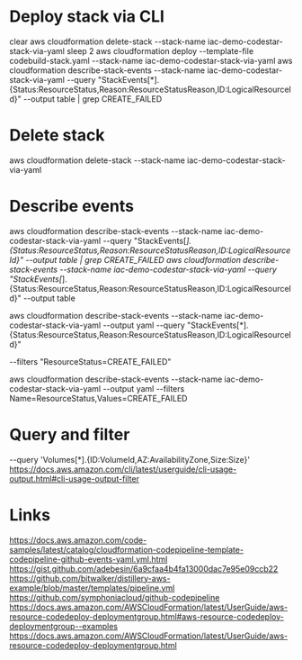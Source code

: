 # Deploy stack via CLI
clear
aws cloudformation delete-stack --stack-name iac-demo-codestar-stack-via-yaml
sleep 2
aws cloudformation deploy --template-file codebuild-stack.yaml --stack-name iac-demo-codestar-stack-via-yaml
aws cloudformation describe-stack-events --stack-name iac-demo-codestar-stack-via-yaml --query "StackEvents[*].{Status:ResourceStatus,Reason:ResourceStatusReason,ID:LogicalResourceId}" --output table | grep CREATE_FAILED

# Delete stack
aws cloudformation delete-stack --stack-name iac-demo-codestar-stack-via-yaml

# Describe events
aws cloudformation describe-stack-events --stack-name iac-demo-codestar-stack-via-yaml --query "StackEvents[*].{Status:ResourceStatus,Reason:ResourceStatusReason,ID:LogicalResourceId}" --output table | grep CREATE_FAILED
aws cloudformation describe-stack-events --stack-name iac-demo-codestar-stack-via-yaml --query "StackEvents[*].{Status:ResourceStatus,Reason:ResourceStatusReason,ID:LogicalResourceId}" --output table

aws cloudformation describe-stack-events --stack-name iac-demo-codestar-stack-via-yaml --output yaml --query "StackEvents[*].{Status:ResourceStatus,Reason:ResourceStatusReason,ID:LogicalResourceId}"

--filters "ResourceStatus=CREATE_FAILED"

aws cloudformation describe-stack-events --stack-name iac-demo-codestar-stack-via-yaml --output yaml --filters Name=ResourceStatus,Values=CREATE_FAILED

# Query and filter
--query 'Volumes[*].{ID:VolumeId,AZ:AvailabilityZone,Size:Size}'
https://docs.aws.amazon.com/cli/latest/userguide/cli-usage-output.html#cli-usage-output-filter

# Links
https://docs.aws.amazon.com/code-samples/latest/catalog/cloudformation-codepipeline-template-codepipeline-github-events-yaml.yml.html
https://gist.github.com/adebesin/6a9cfaa4b4fa13000dac7e95e09ccb22
https://github.com/bitwalker/distillery-aws-example/blob/master/templates/pipeline.yml
https://github.com/symphoniacloud/github-codepipeline
https://docs.aws.amazon.com/AWSCloudFormation/latest/UserGuide/aws-resource-codedeploy-deploymentgroup.html#aws-resource-codedeploy-deploymentgroup--examples
https://docs.aws.amazon.com/AWSCloudFormation/latest/UserGuide/aws-resource-codedeploy-deploymentgroup.html

